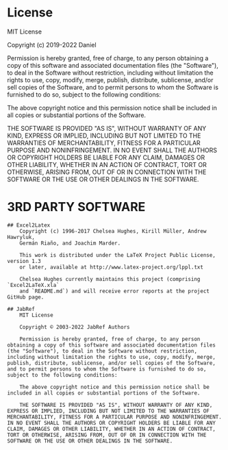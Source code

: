 # License
MIT License

Copyright (c) 2019-2022 Daniel

Permission is hereby granted, free of charge, to any person obtaining a copy
of this software and associated documentation files (the "Software"), to deal
in the Software without restriction, including without limitation the rights
to use, copy, modify, merge, publish, distribute, sublicense, and/or sell
copies of the Software, and to permit persons to whom the Software is
furnished to do so, subject to the following conditions:

The above copyright notice and this permission notice shall be included in all
copies or substantial portions of the Software.

THE SOFTWARE IS PROVIDED "AS IS", WITHOUT WARRANTY OF ANY KIND, EXPRESS OR
IMPLIED, INCLUDING BUT NOT LIMITED TO THE WARRANTIES OF MERCHANTABILITY,
FITNESS FOR A PARTICULAR PURPOSE AND NONINFRINGEMENT. IN NO EVENT SHALL THE
AUTHORS OR COPYRIGHT HOLDERS BE LIABLE FOR ANY CLAIM, DAMAGES OR OTHER
LIABILITY, WHETHER IN AN ACTION OF CONTRACT, TORT OR OTHERWISE, ARISING FROM,
OUT OF OR IN CONNECTION WITH THE SOFTWARE OR THE USE OR OTHER DEALINGS IN THE
SOFTWARE.

# 3RD PARTY SOFTWARE
	
	## Excel2Latex
		Copyright (c) 1996-2017 Chelsea Hughes, Kirill Müller, Andrew Hawryluk,
		Germán Riaño, and Joachim Marder.

		This work is distributed under the LaTeX Project Public License, version 1.3
		or later, available at http://www.latex-project.org/lppl.txt

		Chelsea Hughes currently maintains this project (comprising `Excel2LaTeX.xla`
		and `README.md`) and will receive error reports at the project GitHub page.
		
	## JabRef
		MIT License

		Copyright © 2003-2022 JabRef Authors

		Permission is hereby granted, free of charge, to any person obtaining a copy of this software and associated documentation files (the "Software"), to deal in the Software without restriction, including without limitation the rights to use, copy, modify, merge, publish, distribute, sublicense, and/or sell copies of the Software, and to permit persons to whom the Software is furnished to do so, subject to the following conditions:

		The above copyright notice and this permission notice shall be included in all copies or substantial portions of the Software.

		THE SOFTWARE IS PROVIDED "AS IS", WITHOUT WARRANTY OF ANY KIND, EXPRESS OR IMPLIED, INCLUDING BUT NOT LIMITED TO THE WARRANTIES OF MERCHANTABILITY, FITNESS FOR A PARTICULAR PURPOSE AND NONINFRINGEMENT. IN NO EVENT SHALL THE AUTHORS OR COPYRIGHT HOLDERS BE LIABLE FOR ANY CLAIM, DAMAGES OR OTHER LIABILITY, WHETHER IN AN ACTION OF CONTRACT, TORT OR OTHERWISE, ARISING FROM, OUT OF OR IN CONNECTION WITH THE SOFTWARE OR THE USE OR OTHER DEALINGS IN THE SOFTWARE.